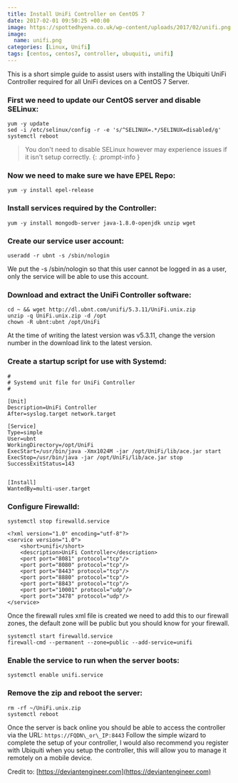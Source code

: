 ```yaml
---
title: Install UniFi Controller on CentOS 7
date: 2017-02-01 09:50:25 +00:00
image: https://spottedhyena.co.uk/wp-content/uploads/2017/02/unifi.png
image:
  name: unifi.png
categories: [Linux, Unifi]
tags: [centos, centos7, controller, ubuquiti, unifi]
---
```

This is a short simple guide to assist users with installing the Ubiquiti UniFi Controller required for all UniFi devices on a CentOS 7 Server.

<!--more-->

### First we need to update our CentOS server and disable SELinux:

```shell
yum -y update
sed -i /etc/selinux/config -r -e 's/^SELINUX=.*/SELINUX=disabled/g'
systemctl reboot
```

> You don't need to disable SELinux however may experience issues if it isn't setup correctly.
{: .prompt-info }

### Now we need to make sure we have EPEL Repo:

```shell
yum -y install epel-release
```

### Install services required by the Controller:

```shell
yum -y install mongodb-server java-1.8.0-openjdk unzip wget
```

### Create our service user account:

```shell
useradd -r ubnt -s /sbin/nologin
```

We put the -s /sbin/nologin so that this user cannot be logged in as a user, only the service will be able to use this account.

### Download and extract the UniFi Controller software:

```shell
cd ~ && wget http://dl.ubnt.com/unifi/5.3.11/UniFi.unix.zip
unzip -q UniFi.unix.zip -d /opt
chown -R ubnt:ubnt /opt/UniFi
```

At the time of writing the latest version was v5.3.11, change the version number in the download link to the latest version.

### Create a startup script for use with Systemd:



```shell:vi /etc/systemd/system/unifi.service
#
# Systemd unit file for UniFi Controller
#

[Unit]
Description=UniFi Controller
After=syslog.target network.target

[Service]
Type=simple
User=ubnt
WorkingDirectory=/opt/UniFi
ExecStart=/usr/bin/java -Xmx1024M -jar /opt/UniFi/lib/ace.jar start
ExecStop=/usr/bin/java -jar /opt/UniFi/lib/ace.jar stop
SuccessExitStatus=143


[Install]
WantedBy=multi-user.target
```

### Configure Firewalld:

```shell
systemctl stop firewalld.service
```

```shell:vi /etc/firewalld/services/unifi.xml
<?xml version="1.0" encoding="utf-8"?>
<service version="1.0">
    <short>unifi</short>
    <description>UniFi Controller</description>
    <port port="8081" protocol="tcp"/>
    <port port="8080" protocol="tcp"/>
    <port port="8443" protocol="tcp"/>
    <port port="8880" protocol="tcp"/>
    <port port="8843" protocol="tcp"/>
    <port port="10001" protocol="udp"/>
    <port port="3478" protocol="udp"/>
</service>
```

Once the firewall rules xml file is created we need to add this to our firewall zones, the default zone will be public but you should know for your firewall.

```shell
systemctl start firewalld.service
firewall-cmd --permanent --zone=public --add-service=unifi
```

### Enable the service to run when the server boots:

```shell
systemctl enable unifi.service
```

### Remove the zip and reboot the server:

```shell
rm -rf ~/UniFi.unix.zip
systemctl reboot
```

Once the server is back online you should be able to access the controller via the URL: `https://FQDN\_or\_IP:8443` Follow the simple wizard to complete the setup of your controller, I would also recommend you register with Ubiquiti when you setup the controller, this will allow you to manage it remotely on a mobile device.

Credit to: [https://deviantengineer.com](https://deviantengineer.com)
